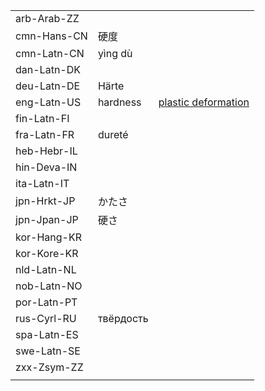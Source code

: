 | | | |
|-|-|-|
| arb-Arab-ZZ |  |  |
| cmn-Hans-CN | 硬度 |  |
| cmn-Latn-CN | yìng dù |  |
| dan-Latn-DK |  |  |
| deu-Latn-DE | Härte |  |
| eng-Latn-US | hardness | [plastic deformation](plastic_deformation) |
| fin-Latn-FI |  |  |
| fra-Latn-FR | dureté |  |
| heb-Hebr-IL |  |  |
| hin-Deva-IN |  |  |
| ita-Latn-IT |  |  |
| jpn-Hrkt-JP | かたさ |  |
| jpn-Jpan-JP | 硬さ |  |
| kor-Hang-KR |  |  |
| kor-Kore-KR |  |  |
| nld-Latn-NL |  |  |
| nob-Latn-NO |  |  |
| por-Latn-PT |  |  |
| rus-Cyrl-RU | твёрдость |  |
| spa-Latn-ES |  |  |
| swe-Latn-SE |  |  |
| zxx-Zsym-ZZ |  |  |
|  |  |  |